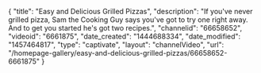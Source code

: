 {
    "title": "Easy and Delicious Grilled Pizzas",
    "description": "If you've never grilled pizza, Sam the Cooking Guy says you've got to try one right away. And to get you started he's got two recipes.",
    "channelid": "66658652",
    "videoid": "6661875",
    "date_created": "1444688334",
    "date_modified": "1457464817",
    "type": "captivate",
    "layout": "channelVideo",
    "url": "\/homepage-gallery\/easy-and-delicious-grilled-pizzas\/66658652-6661875"
}
